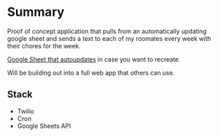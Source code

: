 # Summary #

Proof of concept application that pulls from an automatically updating google sheet and sends a text to each of my roomates every week with their chores for the week.

[Google Sheet that autoupdates](https://docs.google.com/spreadsheets/d/1GH7gVxLvOTsPCRUDu72pJaJuAgR9PDef__m9waPXWuo/edit#gid=896179141) in case you want to recreate.

Will be building out into a full web app that others can use.

## Stack
- Twilio
- Cron
- Google Sheets API
